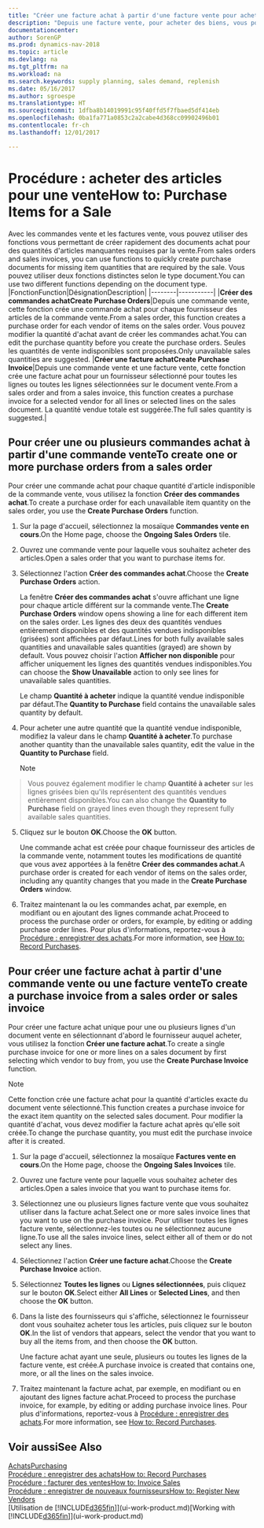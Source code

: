 ```yaml
---
title: "Créer une facture achat à partir d'une facture vente pour acheter des articles pour une vente"
description: "Depuis une facture vente, pour acheter des biens, vous pouvez créer une facture achat pour un fournisseur."
documentationcenter: 
author: SorenGP
ms.prod: dynamics-nav-2018
ms.topic: article
ms.devlang: na
ms.tgt_pltfrm: na
ms.workload: na
ms.search.keywords: supply planning, sales demand, replenish
ms.date: 05/16/2017
ms.author: sgroespe
ms.translationtype: HT
ms.sourcegitcommit: 1dfba8b14019991c95f40ffd5f7fbaed5df414eb
ms.openlocfilehash: 0ba1fa771a0853c2a2cabe4d368cc09902496b01
ms.contentlocale: fr-ch
ms.lasthandoff: 12/01/2017

---
```

# <a name="how-to-purchase-items-for-a-sale"></a><span data-ttu-id="3dd25-103">Procédure : acheter des articles pour une vente</span><span class="sxs-lookup"><span data-stu-id="3dd25-103">How to: Purchase Items for a Sale</span></span>
<span data-ttu-id="3dd25-104">Avec les commandes vente et les factures vente, vous pouvez utiliser des fonctions vous permettant de créer rapidement des documents achat pour des quantités d'articles manquantes requises par la vente.</span><span class="sxs-lookup"><span data-stu-id="3dd25-104">From sales orders and sales invoices, you can use functions to quickly create purchase documents for missing item quantities that are required by the sale.</span></span> <span data-ttu-id="3dd25-105">Vous pouvez utiliser deux fonctions distinctes selon le type document.</span><span class="sxs-lookup"><span data-stu-id="3dd25-105">You can use two different functions depending on the document type.</span></span>
|<span data-ttu-id="3dd25-106">Fonction</span><span class="sxs-lookup"><span data-stu-id="3dd25-106">Function</span></span>|<span data-ttu-id="3dd25-107">Désignation</span><span class="sxs-lookup"><span data-stu-id="3dd25-107">Description</span></span>|
|--------|-----------|
|<span data-ttu-id="3dd25-108">**Créer des commandes achat**</span><span class="sxs-lookup"><span data-stu-id="3dd25-108">**Create Purchase Orders**</span></span>|<span data-ttu-id="3dd25-109">Depuis une commande vente, cette fonction crée une commande achat pour chaque fournisseur des articles de la commande vente.</span><span class="sxs-lookup"><span data-stu-id="3dd25-109">From a sales order, this function creates a purchase order for each vendor of items on the sales order.</span></span> <span data-ttu-id="3dd25-110">Vous pouvez modifier la quantité d'achat avant de créer les commandes achat.</span><span class="sxs-lookup"><span data-stu-id="3dd25-110">You can edit the purchase quantity before you create the purchase orders.</span></span> <span data-ttu-id="3dd25-111">Seules les quantités de vente indisponibles sont proposées.</span><span class="sxs-lookup"><span data-stu-id="3dd25-111">Only unavailable sales quantities are suggested.</span></span>
|<span data-ttu-id="3dd25-112">**Créer une facture achat**</span><span class="sxs-lookup"><span data-stu-id="3dd25-112">**Create Purchase Invoice**</span></span>|<span data-ttu-id="3dd25-113">Depuis une commande vente et une facture vente, cette fonction crée une facture achat pour un fournisseur sélectionné pour toutes les lignes ou toutes les lignes sélectionnées sur le document vente.</span><span class="sxs-lookup"><span data-stu-id="3dd25-113">From a sales order and from a sales invoice, this function creates a purchase invoice for a selected vendor for all lines or selected lines on the sales document.</span></span> <span data-ttu-id="3dd25-114">La quantité vendue totale est suggérée.</span><span class="sxs-lookup"><span data-stu-id="3dd25-114">The full sales quantity is suggested.</span></span>|

## <a name="to-create-one-or-more-purchase-orders-from-a-sales-order"></a><span data-ttu-id="3dd25-115">Pour créer une ou plusieurs commandes achat à partir d'une commande vente</span><span class="sxs-lookup"><span data-stu-id="3dd25-115">To create one or more purchase orders from a sales order</span></span>
<span data-ttu-id="3dd25-116">Pour créer une commande achat pour chaque quantité d'article indisponible de la commande vente, vous utilisez la fonction **Créer des commandes achat**.</span><span class="sxs-lookup"><span data-stu-id="3dd25-116">To create a purchase order for each unavailable item quantity on the sales order, you use the **Create Purchase Orders** function.</span></span>

1. <span data-ttu-id="3dd25-117">Sur la page d'accueil, sélectionnez la mosaïque **Commandes vente en cours**.</span><span class="sxs-lookup"><span data-stu-id="3dd25-117">On the Home page, choose the **Ongoing Sales Orders** tile.</span></span>
2. <span data-ttu-id="3dd25-118">Ouvrez une commande vente pour laquelle vous souhaitez acheter des articles.</span><span class="sxs-lookup"><span data-stu-id="3dd25-118">Open a sales order that you want to purchase items for.</span></span>
3. <span data-ttu-id="3dd25-119">Sélectionnez l'action **Créer des commandes achat**.</span><span class="sxs-lookup"><span data-stu-id="3dd25-119">Choose the **Create Purchase Orders** action.</span></span>

    <span data-ttu-id="3dd25-120">La fenêtre **Créer des commandes achat** s'ouvre affichant une ligne pour chaque article différent sur la commande vente.</span><span class="sxs-lookup"><span data-stu-id="3dd25-120">The **Create Purchase Orders** window opens showing a line for each different item on the sales order.</span></span> <span data-ttu-id="3dd25-121">Les lignes des deux des quantités vendues entièrement disponibles et des quantités vendues indisponibles (grisées) sont affichées par défaut.</span><span class="sxs-lookup"><span data-stu-id="3dd25-121">Lines for both fully available sales quantities and unavailable sales quantities (grayed) are shown by default.</span></span> <span data-ttu-id="3dd25-122">Vous pouvez choisir l'action **Afficher non disponible** pour afficher uniquement les lignes des quantités vendues indisponibles.</span><span class="sxs-lookup"><span data-stu-id="3dd25-122">You can choose the **Show Unavailable** action to only see lines for unavailable sales quantities.</span></span>

    <span data-ttu-id="3dd25-123">Le champ **Quantité à acheter** indique la quantité vendue indisponible par défaut.</span><span class="sxs-lookup"><span data-stu-id="3dd25-123">The **Quantity to Purchase** field contains the unavailable sales quantity by default.</span></span>
4. <span data-ttu-id="3dd25-124">Pour acheter une autre quantité que la quantité vendue indisponible, modifiez la valeur dans le champ **Quantité à acheter**.</span><span class="sxs-lookup"><span data-stu-id="3dd25-124">To purchase another quantity than the unavailable sales quantity, edit the value in the **Quantity to Purchase** field.</span></span>

    > [!NOTE]  
>   <span data-ttu-id="3dd25-125">Vous pouvez également modifier le champ **Quantité à acheter** sur les lignes grisées bien qu'ils représentent des quantités vendues entièrement disponibles.</span><span class="sxs-lookup"><span data-stu-id="3dd25-125">You can also change the **Quantity to Purchase** field on grayed lines even though they represent fully available sales quantities.</span></span>
5. <span data-ttu-id="3dd25-126">Cliquez sur le bouton **OK**.</span><span class="sxs-lookup"><span data-stu-id="3dd25-126">Choose the **OK** button.</span></span>

    <span data-ttu-id="3dd25-127">Une commande achat est créée pour chaque fournisseur des articles de la commande vente, notamment toutes les modifications de quantité que vous avez apportées à la fenêtre **Créer des commandes achat**.</span><span class="sxs-lookup"><span data-stu-id="3dd25-127">A purchase order is created for each vendor of items on the sales order, including any quantity changes that you made in the **Create Purchase Orders** window.</span></span>
7. <span data-ttu-id="3dd25-128">Traitez maintenant la ou les commandes achat, par exemple, en modifiant ou en ajoutant des lignes commande achat.</span><span class="sxs-lookup"><span data-stu-id="3dd25-128">Proceed to process the purchase order or orders, for example, by editing or adding purchase order lines.</span></span> <span data-ttu-id="3dd25-129">Pour plus d'informations, reportez-vous à [Procédure : enregistrer des achats](purchasing-how-record-purchases.md).</span><span class="sxs-lookup"><span data-stu-id="3dd25-129">For more information, see [How to: Record Purchases](purchasing-how-record-purchases.md).</span></span>


## <a name="to-create-a-purchase-invoice-from-a-sales-order-or-sales-invoice"></a><span data-ttu-id="3dd25-130">Pour créer une facture achat à partir d'une commande vente ou une facture vente</span><span class="sxs-lookup"><span data-stu-id="3dd25-130">To create a purchase invoice from a sales order or sales invoice</span></span>
<span data-ttu-id="3dd25-131">Pour créer une facture achat unique pour une ou plusieurs lignes d'un document vente en sélectionnant d'abord le fournisseur auquel acheter, vous utilisez la fonction **Créer une facture achat**.</span><span class="sxs-lookup"><span data-stu-id="3dd25-131">To create a single purchase invoice for one or more lines on a sales document by first selecting which vendor to buy from, you use the **Create Purchase Invoice** function.</span></span>

> [!NOTE]  
>   <span data-ttu-id="3dd25-132">Cette fonction crée une facture achat pour la quantité d'articles exacte du document vente sélectionné.</span><span class="sxs-lookup"><span data-stu-id="3dd25-132">This function creates a purchase invoice for the exact item quantity on the selected sales document.</span></span> <span data-ttu-id="3dd25-133">Pour modifier la quantité d'achat, vous devez modifier la facture achat après qu'elle soit créée.</span><span class="sxs-lookup"><span data-stu-id="3dd25-133">To change the purchase quantity, you must edit the purchase invoice after it is created.</span></span>  

1. <span data-ttu-id="3dd25-134">Sur la page d'accueil, sélectionnez la mosaïque **Factures vente en cours**.</span><span class="sxs-lookup"><span data-stu-id="3dd25-134">On the Home page, choose the **Ongoing Sales Invoices** tile.</span></span>
2. <span data-ttu-id="3dd25-135">Ouvrez une facture vente pour laquelle vous souhaitez acheter des articles.</span><span class="sxs-lookup"><span data-stu-id="3dd25-135">Open a sales invoice that you want to purchase items for.</span></span>
3. <span data-ttu-id="3dd25-136">Sélectionnez une ou plusieurs lignes facture vente que vous souhaitez utiliser dans la facture achat.</span><span class="sxs-lookup"><span data-stu-id="3dd25-136">Select one or more sales invoice lines that you want to use on the purchase invoice.</span></span> <span data-ttu-id="3dd25-137">Pour utiliser toutes les lignes facture vente, sélectionnez-les toutes ou ne sélectionnez aucune ligne.</span><span class="sxs-lookup"><span data-stu-id="3dd25-137">To use all the sales invoice lines, select either all of them or do not select any lines.</span></span>
4. <span data-ttu-id="3dd25-138">Sélectionnez l'action **Créer une facture achat**.</span><span class="sxs-lookup"><span data-stu-id="3dd25-138">Choose the **Create Purchase Invoice** action.</span></span>
5. <span data-ttu-id="3dd25-139">Sélectionnez **Toutes les lignes** ou **Lignes sélectionnées**, puis cliquez sur le bouton **OK**.</span><span class="sxs-lookup"><span data-stu-id="3dd25-139">Select either **All Lines** or **Selected Lines**, and then choose the **OK** button.</span></span>  
6. <span data-ttu-id="3dd25-140">Dans la liste des fournisseurs qui s'affiche, sélectionnez le fournisseur dont vous souhaitez acheter tous les articles, puis cliquez sur le bouton **OK**.</span><span class="sxs-lookup"><span data-stu-id="3dd25-140">In the list of vendors that appears, select the vendor that you want to buy all the items from, and then choose the **OK** button.</span></span>

    <span data-ttu-id="3dd25-141">Une facture achat ayant une seule, plusieurs ou toutes les lignes de la facture vente, est créée.</span><span class="sxs-lookup"><span data-stu-id="3dd25-141">A purchase invoice is created that contains one, more, or all the lines on the sales invoice.</span></span>
7. <span data-ttu-id="3dd25-142">Traitez maintenant la facture achat, par exemple, en modifiant ou en ajoutant des lignes facture achat.</span><span class="sxs-lookup"><span data-stu-id="3dd25-142">Proceed to process the purchase invoice, for example, by editing or adding purchase invoice lines.</span></span> <span data-ttu-id="3dd25-143">Pour plus d'informations, reportez-vous à [Procédure : enregistrer des achats](purchasing-how-record-purchases.md).</span><span class="sxs-lookup"><span data-stu-id="3dd25-143">For more information, see [How to: Record Purchases](purchasing-how-record-purchases.md).</span></span>

## <a name="see-also"></a><span data-ttu-id="3dd25-144">Voir aussi</span><span class="sxs-lookup"><span data-stu-id="3dd25-144">See Also</span></span>
[<span data-ttu-id="3dd25-145">Achats</span><span class="sxs-lookup"><span data-stu-id="3dd25-145">Purchasing</span></span>](purchasing-manage-purchasing.md)  
[<span data-ttu-id="3dd25-146">Procédure : enregistrer des achats</span><span class="sxs-lookup"><span data-stu-id="3dd25-146">How to: Record Purchases</span></span>](purchasing-how-record-purchases.md)  
[<span data-ttu-id="3dd25-147">Procédure : facturer des ventes</span><span class="sxs-lookup"><span data-stu-id="3dd25-147">How to: Invoice Sales</span></span>](sales-how-invoice-sales.md)  
[<span data-ttu-id="3dd25-148">Procédure : enregistrer de nouveaux fournisseurs</span><span class="sxs-lookup"><span data-stu-id="3dd25-148">How to: Register New Vendors</span></span>](purchasing-how-register-new-vendors.md)  
<span data-ttu-id="3dd25-149">[Utilisation de [!INCLUDE[d365fin](includes/d365fin_md.md)]](ui-work-product.md)</span><span class="sxs-lookup"><span data-stu-id="3dd25-149">[Working with [!INCLUDE[d365fin](includes/d365fin_md.md)]](ui-work-product.md)</span></span>

